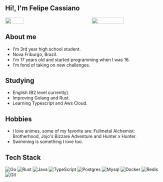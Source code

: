 ## Hi!, I'm Felipe Cassiano 
<div style="display: flex; justify-content: space-between;">
<img src="https://github-readme-stats.vercel.app/api/top-langs/?username=FelipeMCassiano&theme=rose_pine&layout=compact" style="width: 34%;"/> 
<img src="https://github-readme-stats.vercel.app/api?username=FelipeMCassiano&theme=rose_pine&show_icons=true&layout=compact" style="width: 45%;"/>
</div>

## About me
- I'm 3rd year high school student.
- Nova Friburgo, Brazil.
- I'm 17 years old and started programming when I was 16.
- I'm fond of taking on new challenges.
  
## Studying
- English (B2 level currently).
- Improving Golang and Rust.
- Learning Typescript and Aws Cloud.

## Hobbies
- I love animes, some of my favorite are: Fullmetal Alchemist: Brotherhood, Jojo's Bizzare Adventure and Hunter x Hunter.
- Swimming is something I love too.

## Tech Stack
![Go](https://img.shields.io/badge/go-%2300ADD8.svg?style=for-the-badge&logo=go&logoColor=white)
![Rust](https://img.shields.io/badge/rust-%23000000.svg?style=for-the-badge&logo=rust&logoColor=white)
![Java](https://img.shields.io/badge/java-%23ED8B00.svg?style=for-the-badge&logo=openjdk&logoColor=white)
![TypeScript](https://img.shields.io/badge/typescript-%23007ACC.svg?style=for-the-badge&logo=typescript&logoColor=white)
![Postgres](https://img.shields.io/badge/postgres-%23316192.svg?style=for-the-badge&logo=postgresql&logoColor=white)
![Mysql](https://img.shields.io/badge/MYSQL-FFA200?style=for-the-badge&logo=mysql&logoColor=white)
![Docker](https://img.shields.io/badge/docker-%230db7ed.svg?style=for-the-badge&logo=docker&logoColor=white)
![Redis](https://img.shields.io/badge/redis-%23DD0031.svg?style=for-the-badge&logo=redis&logoColor=white)
![Git](https://img.shields.io/badge/git-%23F05033.svg?style=for-the-badge&logo=git&logoColor=white)
